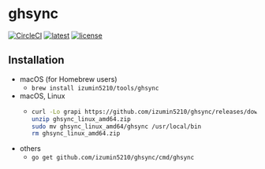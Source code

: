 # ghsync

[![CircleCI](https://circleci.com/gh/izumin5210/ghsync/tree/master.svg?style=svg)](https://circleci.com/gh/izumin5210/ghsync/tree/master)
[![latest](https://img.shields.io/github/release/izumin5210/ghsync.svg)](https://github.com/izumin5210/ghsync/releases/latest)
[![license](https://img.shields.io/github/license/izumin5210/ghsync.svg)](./LICENSE)


## Installation

- macOS (for Homebrew users)
    - `brew install izumin5210/tools/ghsync`
- macOS, Linux
    - ```bash
      curl -Lo grapi https://github.com/izumin5210/ghsync/releases/download/v0.0.1/ghsync_linux_amd64.zip
      unzip ghsync_linux_amd64.zip
      sudo mv ghsync_linux_amd64/ghsync /usr/local/bin
      rm ghsync_linux_amd64.zip
      ```
- others
    - `go get github.com/izumin5210/ghsync/cmd/ghsync`

